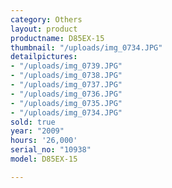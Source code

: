 ```yaml
---
category: Others
layout: product
productname: D85EX-15
thumbnail: "/uploads/img_0734.JPG"
detailpictures:
- "/uploads/img_0739.JPG"
- "/uploads/img_0738.JPG"
- "/uploads/img_0737.JPG"
- "/uploads/img_0736.JPG"
- "/uploads/img_0735.JPG"
- "/uploads/img_0734.JPG"
sold: true
year: "2009"
hours: '26,000'
serial_no: "10938"
model: D85EX-15

---
```

